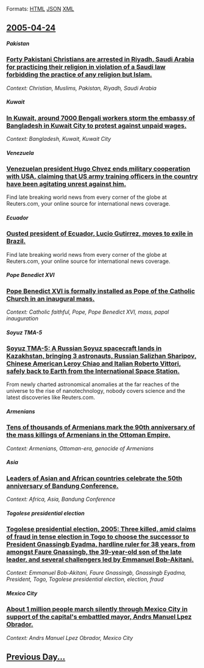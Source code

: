 
Formats: [HTML](2005/04/24/index.html)  [JSON](2005/04/24/index.json)  [XML](2005/04/24/index.xml)  

## [2005-04-24](/news/2005/04/24/index.md)

##### Pakistan
### [ Forty Pakistani Christians are arrested in Riyadh, Saudi Arabia for practicing their religion in violation of a Saudi law forbidding the practice of any religion but Islam. ](/news/2005/04/24/forty-pakistani-christians-are-arrested-in-riyadh-saudi-arabia-for-practicing-their-religion-in-violation-of-a-saudi-law-forbidding-the-pr.md)
_Context: Christian, Muslims, Pakistan, Riyadh, Saudi Arabia_

##### Kuwait
### [ In Kuwait, around 7000 Bengali workers storm the embassy of Bangladesh in Kuwait City to protest against unpaid wages. ](/news/2005/04/24/in-kuwait-around-7000-bengali-workers-storm-the-embassy-of-bangladesh-in-kuwait-city-to-protest-against-unpaid-wages.md)
_Context: Bangladesh, Kuwait, Kuwait City_

##### Venezuela
### [ Venezuelan president Hugo Chvez ends military cooperation with USA, claiming that US army training officers in the country have been agitating unrest against him. ](/news/2005/04/24/venezuelan-president-hugo-chavez-ends-military-cooperation-with-usa-claiming-that-us-army-training-officers-in-the-country-have-been-agita.md)
Find late breaking world news from every corner of the globe at Reuters.com, your online source for international news coverage.

##### Ecuador
### [ Ousted president of Ecuador, Lucio Gutirrez, moves to exile in Brazil. ](/news/2005/04/24/ousted-president-of-ecuador-lucio-gutierrez-moves-to-exile-in-brazil.md)
Find late breaking world news from every corner of the globe at Reuters.com, your online source for international news coverage.

##### Pope Benedict XVI
### [ Pope Benedict XVI is formally installed as Pope of the Catholic Church in an inaugural mass. ](/news/2005/04/24/pope-benedict-xvi-is-formally-installed-as-pope-of-the-catholic-church-in-an-inaugural-mass.md)
_Context: Catholic faithful, Pope, Pope Benedict XVI, mass, papal inauguration_

##### Soyuz TMA-5
### [ Soyuz TMA-5: A Russian Soyuz spacecraft lands in Kazakhstan, bringing 3 astronauts, Russian Salizhan Sharipov, Chinese American Leroy Chiao and Italian Roberto Vittori, safely back to Earth from the International Space Station. ](/news/2005/04/24/soyuz-tma-5-a-russian-soyuz-spacecraft-lands-in-kazakhstan-bringing-3-astronauts-russian-salizhan-sharipov-chinese-american-leroy-chiao.md)
From newly charted astronomical anomalies at the far reaches of the universe to the rise of nanotechnology, nobody covers science and the latest discoveries like Reuters.com.

##### Armenians
### [ Tens of thousands of Armenians mark the 90th anniversary of the mass killings of Armenians in the Ottoman Empire. ](/news/2005/04/24/tens-of-thousands-of-armenians-mark-the-90th-anniversary-of-the-mass-killings-of-armenians-in-the-ottoman-empire.md)
_Context: Armenians, Ottoman-era, genocide of Armenians_

##### Asia
### [ Leaders of Asian and African countries celebrate the 50th anniversary of Bandung Conference. ](/news/2005/04/24/leaders-of-asian-and-african-countries-celebrate-the-50th-anniversary-of-bandung-conference.md)
_Context: Africa, Asia, Bandung Conference_

##### Togolese presidential election
### [ Togolese presidential election, 2005: Three killed, amid claims of fraud in tense election in Togo to choose the successor to President Gnassingb Eyadma, hardline ruler for 38 years, from amongst Faure Gnassingb, the 39-year-old son of the late leader, and several challengers led by Emmanuel Bob-Akitani. ](/news/2005/04/24/togolese-presidential-election-2005-three-killed-amid-claims-of-fraud-in-tense-election-in-togo-to-choose-the-successor-to-president-gna.md)
_Context: Emmanuel Bob-Akitani, Faure Gnassingb, Gnassingb Eyadma, President, Togo, Togolese presidential election, election, fraud_

##### Mexico City
### [ About 1 million people march silently through Mexico City in support of the capital's embattled mayor, Andrs Manuel Lpez Obrador. ](/news/2005/04/24/about-1-million-people-march-silently-through-mexico-city-in-support-of-the-capital-s-embattled-mayor-andres-manuel-lopez-obrador.md)
_Context: Andrs Manuel Lpez Obrador, Mexico City_

## [Previous Day...](/news/2005/04/23/index.md)

